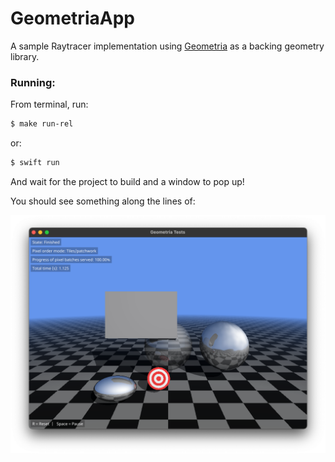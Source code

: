 # GeometriaApp

A sample Raytracer implementation using [Geometria] as a backing geometry library.

### Running:

From terminal, run:

```bash
$ make run-rel
```

or:

```bash
$ swift run
```

And wait for the project to build and a window to pop up!

You should see something along the lines of:

![Sample screenshot](screenshot.png)

[Geometria]: https://github.com/LuizZak/Geometria
